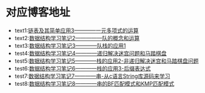 # 对应博客地址
* text1:[链表及其简单应用3————一元多项式的运算](http://blog.csdn.net/qq_38499859/article/details/78058545/)
* text2:[数据结构学习笔记2—————队的概念和运算](http://blog.csdn.net/qq_38499859/article/details/78152641)
* text3:[数据结构学习笔记3————队栈的应用1](http://blog.csdn.net/qq_38499859/article/details/78154675)
* test4:[数据结构学习笔记4————递归解决迷宫问题和马踏棋盘](http://blog.csdn.net/qq_38499859/article/details/78155218)
* test5:[数据结构学习笔记5————栈的应用2-非递归解决迷宫和马踏棋盘问题 ](http://blog.csdn.net/qq_38499859/article/details/78176067)
* test6:[数据结构学习笔记6————栈的应用3-后缀表达式 ](http://blog.csdn.net/qq_38499859/article/details/78257836)
* test7:[数据结构学习笔记7————串-从c语言String库源码来学习 ](http://blog.csdn.net/qq_38499859/article/details/78289568)
* test8:[数据结构学习笔记8————串的BF匹配模式和KMP匹配模式 ](http://blog.csdn.net/qq_38499859/article/details/78311159)
